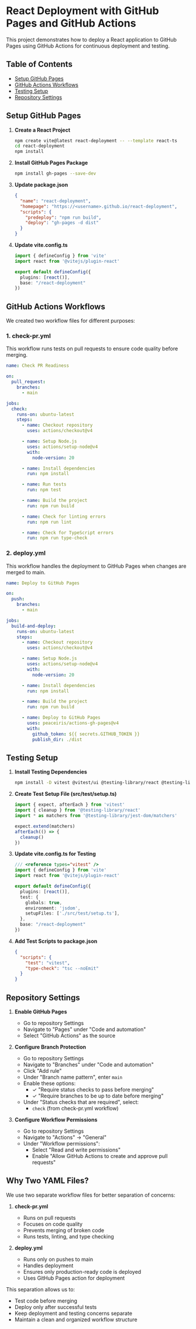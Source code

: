 # React Deployment with GitHub Pages and GitHub Actions

This project demonstrates how to deploy a React application to GitHub Pages using GitHub Actions for continuous deployment and testing.

## Table of Contents
- [Setup GitHub Pages](#setup-github-pages)
- [GitHub Actions Workflows](#github-actions-workflows)
- [Testing Setup](#testing-setup)
- [Repository Settings](#repository-settings)

## Setup GitHub Pages

1. **Create a React Project**
   ```bash
   npm create vite@latest react-deployment -- --template react-ts
   cd react-deployment
   npm install
   ```

2. **Install GitHub Pages Package**
   ```bash
   npm install gh-pages --save-dev
   ```

3. **Update package.json**
   ```json
   {
     "name": "react-deployment",
     "homepage": "https://<username>.github.io/react-deployment",
     "scripts": {
       "predeploy": "npm run build",
       "deploy": "gh-pages -d dist"
     }
   }
   ```

4. **Update vite.config.ts**
   ```typescript
   import { defineConfig } from 'vite'
   import react from '@vitejs/plugin-react'

   export default defineConfig({
     plugins: [react()],
     base: "/react-deployment"
   })
   ```

## GitHub Actions Workflows

We created two workflow files for different purposes:

### 1. check-pr.yml
This workflow runs tests on pull requests to ensure code quality before merging.

```yaml
name: Check PR Readiness

on:
  pull_request:
    branches:
      - main

jobs:
  check:
    runs-on: ubuntu-latest
    steps:
      - name: Checkout repository
        uses: actions/checkout@v4

      - name: Setup Node.js
        uses: actions/setup-node@v4
        with:
          node-version: 20

      - name: Install dependencies
        run: npm install

      - name: Run tests
        run: npm test

      - name: Build the project
        run: npm run build

      - name: Check for linting errors
        run: npm run lint

      - name: Check for TypeScript errors
        run: npm run type-check
```

### 2. deploy.yml
This workflow handles the deployment to GitHub Pages when changes are merged to main.

```yaml
name: Deploy to GitHub Pages

on:
  push:
    branches:
      - main

jobs:
  build-and-deploy:
    runs-on: ubuntu-latest
    steps:
      - name: Checkout repository
        uses: actions/checkout@v4

      - name: Setup Node.js
        uses: actions/setup-node@v4
        with:
          node-version: 20

      - name: Install dependencies
        run: npm install

      - name: Build the project
        run: npm run build

      - name: Deploy to GitHub Pages
        uses: peaceiris/actions-gh-pages@v4
        with:
          github_token: ${{ secrets.GITHUB_TOKEN }}
          publish_dir: ./dist
```

## Testing Setup

1. **Install Testing Dependencies**
   ```bash
   npm install -D vitest @vitest/ui @testing-library/react @testing-library/jest-dom
   ```

2. **Create Test Setup File (src/test/setup.ts)**
   ```typescript
   import { expect, afterEach } from 'vitest'
   import { cleanup } from '@testing-library/react'
   import * as matchers from '@testing-library/jest-dom/matchers'

   expect.extend(matchers)
   afterEach(() => {
     cleanup()
   })
   ```

3. **Update vite.config.ts for Testing**
   ```typescript
   /// <reference types="vitest" />
   import { defineConfig } from 'vite'
   import react from '@vitejs/plugin-react'

   export default defineConfig({
     plugins: [react()],
     test: {
       globals: true,
       environment: 'jsdom',
       setupFiles: ['./src/test/setup.ts'],
     },
     base: "/react-deployment"
   })
   ```

4. **Add Test Scripts to package.json**
   ```json
   {
     "scripts": {
       "test": "vitest",
       "type-check": "tsc --noEmit"
     }
   }
   ```

## Repository Settings

1. **Enable GitHub Pages**
   - Go to repository Settings
   - Navigate to "Pages" under "Code and automation"
   - Select "GitHub Actions" as the source

2. **Configure Branch Protection**
   - Go to repository Settings
   - Navigate to "Branches" under "Code and automation"
   - Click "Add rule"
   - Under "Branch name pattern", enter `main`
   - Enable these options:
     - ✓ "Require status checks to pass before merging"
     - ✓ "Require branches to be up to date before merging"
   - Under "Status checks that are required", select:
     - `check` (from check-pr.yml workflow)

3. **Configure Workflow Permissions**
   - Go to repository Settings
   - Navigate to "Actions" → "General"
   - Under "Workflow permissions":
     - Select "Read and write permissions"
     - Enable "Allow GitHub Actions to create and approve pull requests"

## Why Two YAML Files?

We use two separate workflow files for better separation of concerns:

1. **check-pr.yml**
   - Runs on pull requests
   - Focuses on code quality
   - Prevents merging of broken code
   - Runs tests, linting, and type checking

2. **deploy.yml**
   - Runs only on pushes to main
   - Handles deployment
   - Ensures only production-ready code is deployed
   - Uses GitHub Pages action for deployment

This separation allows us to:
- Test code before merging
- Deploy only after successful tests
- Keep deployment and testing concerns separate
- Maintain a clean and organized workflow structure
